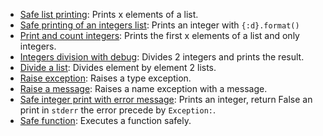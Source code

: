 -  [Safe list printing](./0-safe_list_print.py): Prints x elements of a list.
-  [Safe printing of an integers list](./1-safe_print_integer.py): Prints an integer with ```{:d}.format()```
-   [Print and count integers](./2-safe_print_list_integers.py): Prints the first x elements of a list and only integers.
-   [Integers division with debug](./3-safe_print_division.py): Divides 2 integers and prints the result.
-   [Divide a list](./4-list_division.py): Divides element by element 2 lists.
-   [Raise exception](./5-raise_exception.py): Raises a type exception.
-   [Raise a message](./6-raise_exception_msg.py): Raises a name exception with a message.
-   [Safe integer print with error message](./100-safe_print_integer_err.py): Prints an integer, return False an print in ```stderr``` the error precede by ```Exception:```.
-   [Safe function](./101-safe_function.py): Executes a function safely.
